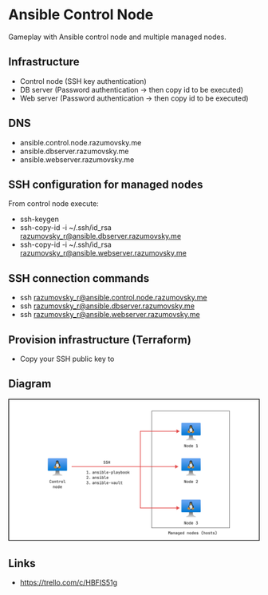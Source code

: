 # Ansible Control Node

Gameplay with Ansible control node and multiple managed nodes.

## Infrastructure

- Control node (SSH key authentication)
- DB server (Password authentication -> then copy id to be executed)
- Web server (Password authentication -> then copy id to be executed)

## DNS

- ansible.control.node.razumovsky.me
- ansible.dbserver.razumovsky.me
- ansible.webserver.razumovsky.me

## SSH configuration for managed nodes

From control node execute:

- ssh-keygen
- ssh-copy-id -i ~/.ssh/id_rsa razumovsky_r@ansible.dbserver.razumovsky.me
- ssh-copy-id -i ~/.ssh/id_rsa razumovsky_r@ansible.webserver.razumovsky.me

## SSH connection commands

- ssh razumovsky_r@ansible.control.node.razumovsky.me
- ssh razumovsky_r@ansible.dbserver.razumovsky.me
- ssh razumovsky_r@ansible.webserver.razumovsky.me

## Provision infrastructure (Terraform)

- Copy your SSH public key to 

## Diagram

![ansible_concept](./img/Ansible_concept.png)

## Links

- https://trello.com/c/HBFIS51g